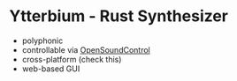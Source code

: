 # Ytterbium - Rust Synthesizer

- polyphonic
- controllable via [OpenSoundControl](https://en.wikipedia.org/wiki/Open_Sound_Control)
- cross-platform (check this)
- web-based GUI
